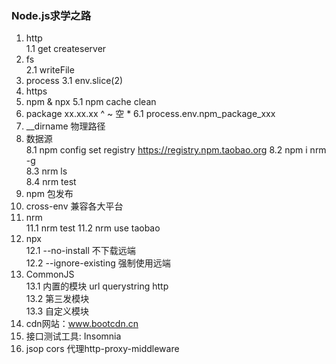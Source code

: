 ### Node.js求学之路

1. http  
    1.1 get createserver
2. fs  
    2.1 writeFile 
3. process
    3.1 env.slice(2)
4. https
5. npm & npx
    5.1 npm cache clean
6. package xx.xx.xx ^ ~ 空 * 
    6.1 process.env.npm_package_xxx
7. __dirname 物理路径
8. 数据源  
    8.1 npm config set registry https://registry.npm.taobao.org
    8.2 npm i nrm -g  
    8.3 nrm ls  
    8.4 nrm test
9. npm 包发布  
10. cross-env 兼容各大平台
11. nrm  
    11.1 nrm test
    11.2 nrm use taobao
12. npx  
    12.1 --no-install 不下载远端  
    12.2 --ignore-existing 强制使用远端
13. CommonJS  
    13.1 内置的模块 url querystring http  
    13.2 第三发模块  
    13.3 自定义模块
14. cdn网站：www.bootcdn.cn
15. 接口测试工具: Insomnia
16. jsop cors 代理http-proxy-middleware


